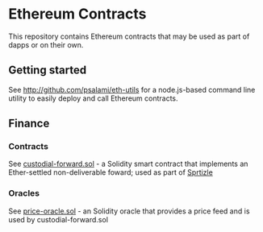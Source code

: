 # Ethereum Contracts

This repository contains Ethereum contracts that may be used as part of dapps or on their own.

## Getting started
See http://github.com/psalami/eth-utils for a node.js-based command line utility to easily deploy and call Ethereum contracts.

## Finance

### Contracts
See [custodial-forward.sol](securities/custodial-forward.sol) - a Solidity smart contract that implements an Ether-settled non-deliverable foward; used as part of [Sprtizle](http://github.com/psalami/spritzle)

### Oracles
See [price-oracle.sol](oracles/generic/price-oracle.sol) - an Solidity oracle that provides a price feed and is used by custodial-forward.sol





